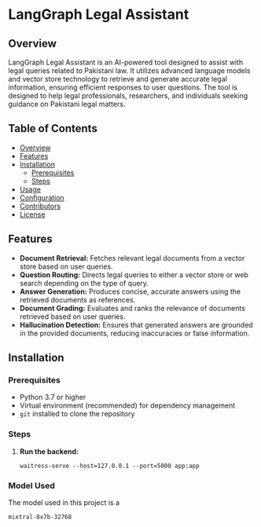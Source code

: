 # LangGraph Legal Assistant

## Overview

LangGraph Legal Assistant is an AI-powered tool designed to assist with legal queries related to Pakistani law. It utilizes advanced language models and vector store technology to retrieve and generate accurate legal information, ensuring efficient responses to user questions. The tool is designed to help legal professionals, researchers, and individuals seeking guidance on Pakistani legal matters.

## Table of Contents

- [Overview](#overview)
- [Features](#features)
- [Installation](#installation)
    - [Prerequisites](#prerequisites)
    - [Steps](#steps)
- [Usage](#usage)
- [Configuration](#configuration)
- [Contributors](#contributors)
- [License](#license)

## Features

- **Document Retrieval:** Fetches relevant legal documents from a vector store based on user queries.
- **Question Routing:** Directs legal queries to either a vector store or web search depending on the type of query.
- **Answer Generation:** Produces concise, accurate answers using the retrieved documents as references.
- **Document Grading:** Evaluates and ranks the relevance of documents retrieved based on user queries.
- **Hallucination Detection:** Ensures that generated answers are grounded in the provided documents, reducing inaccuracies or false information.

## Installation

### Prerequisites

- Python 3.7 or higher
- Virtual environment (recommended) for dependency management
- `git` installed to clone the repository

### Steps

1. **Run the backend:**
    ``` 
    waitress-serve --host=127.0.0.1 --port=5000 app:app
    ```
### Model Used
The model used in this project is a 
```
mixtral-8x7b-32768
```